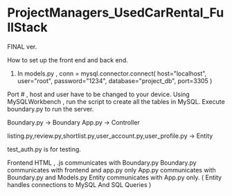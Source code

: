 # ProjectManagers_UsedCarRental_FullStack
FINAL ver.

How to set up the front end and back end.

1) In models.py , 
conn = mysql.connector.connect(
    host="localhost",
    user="root",
    password="1234",
    database="project_db",
    port=3305
)

Port # , host and user have to be changed to your device.
Using MySQLWorkbench , run the script to create all the tables in MySQL.
Execute boundary.py to run the server. 

Boundary.py -> Boundary
App.py -> Controller

listing.py,review.py,shortlist.py,user_account.py,user_profile.py -> Entity

test_auth.py is for testing.


Frontend HTML , .js communicates with Boundary.py 
Boundary.py communicates with frontend and app.py only
App.py communicates with Boundary.py and Models.py
Entity communicates with App.py only. ( Entity handles connections to MySQL And SQL Queries ) 
